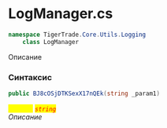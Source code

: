 
# LogManager.cs
```csharp
namespace TigerTrade.Core.Utils.Logging  
    class LogManager
```

Описание

### Синтаксис
```csharp
public BJ8cOSjDTKSexX17nQEk(string _param1)
```

<mark style="color:yellow;">`_param1`</mark> <mark style="color:red;">*`string`*</mark>  
 *Описание*  
  

                    
                    